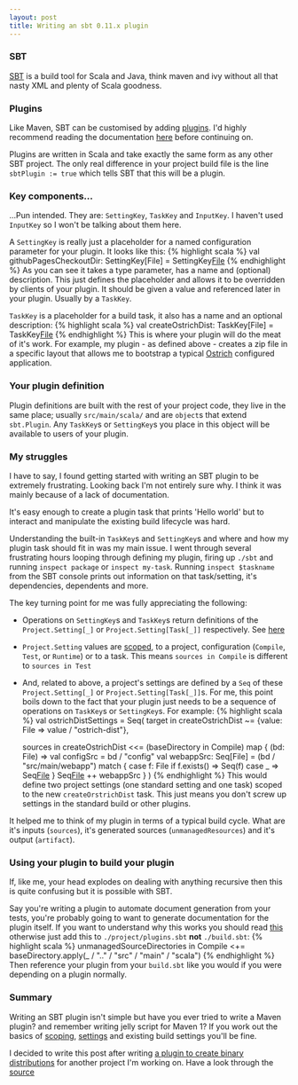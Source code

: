 ```yaml
---
layout: post
title: Writing an sbt 0.11.x plugin
---
```


### SBT
[SBT](https://github.com/harrah/xsbt/wiki) is a build tool for Scala and Java, think maven and ivy without all that nasty XML and plenty of Scala goodness.

### Plugins
Like Maven, SBT can be customised by adding [plugins](https://github.com/harrah/xsbt/wiki/Plugins). I'd highly recommend reading the documentation [here](https://github.com/harrah/xsbt/wiki/Plugins) before continuing on.

Plugins are written in Scala and take exactly the same form as any other SBT project. The only real difference in your project build file is the line `sbtPlugin := true` which tells SBT that this will be a plugin.

### Key components...
...Pun intended.
They are: `SettingKey`, `TaskKey` and `InputKey`. I haven't used `InputKey` so I won't be talking about them here. 

A `SettingKey` is really just a placeholder for a named configuration parameter for your plugin. It looks like this:
{% highlight scala %}
val githubPagesCheckoutDir: SettingKey[File] = SettingKey[File]("gh-pages-dir",
		"The location of checkout out gh-pages to use for deploying to")
{% endhighlight %}
As you can see it takes a type parameter, has a name and (optional) description. This just defines the placeholder and allows it to be overridden by clients of your plugin. It should be given a value and referenced later in your plugin. Usually by a `TaskKey`.

`TaskKey` is a placeholder for a build task, it also has a name and an optional description:
{% highlight scala %}
val createOstrichDist: TaskKey[File] = TaskKey[File]("create-ostrich-dist",
   	"Create an Ostrich compatable distribution zip")
{% endhighlight %}
This is where your plugin will do the meat of it's work. For example, my plugin - as defined above - creates a zip file in a specific layout that allows me to bootstrap a typical [Ostrich](https://github.com/twitter/ostrich) configured application.

### Your plugin definition
Plugin definitions are built with the rest of your project code, they live in the same place; usually `src/main/scala/` and are `object`s that extend `sbt.Plugin`. Any `TaskKey`s or `SettingKey`s you place in this object will be available to users of your plugin.

### My struggles
I have to say, I found getting started with writing an SBT plugin to be extremely frustrating. Looking back I'm not entirely sure why. I think it was mainly because of a lack of documentation. 

It's easy enough to create a plugin task that prints 'Hello world' but to interact and manipulate the existing build lifecycle was hard.

Understanding the built-in `TaskKey`s and `SettingKey`s and where and how my plugin task should fit in was my main issue. I went through several frustrating hours looping through defining my plugin, firing up `./sbt` and running `inspect package` or `inspect my-task`. Running `inspect $taskname` from the SBT console prints out information on that task/setting, it's dependencies, dependents and more.

The key turning point for me was fully appreciating the following:
- Operations on `SettingKey`s and `TaskKey`s return definitions of the `Project.Setting[_]` or `Project.Setting[Task[_]]` respectively. See [here](https://github.com/harrah/xsbt/wiki/Getting-Started-More-About-Settings)
- `Project.Setting` values are [scoped](https://github.com/harrah/xsbt/wiki/Getting-Started-Scopes), to a project, configuration (`Compile`, `Test`, or `Runtime`) or to a task. This means `sources in Compile` is different to `sources in Test`
- And, related to above, a project's settings are defined by a `Seq` of these `Project.Setting[_]` or `Project.Setting[Task[_]]`s. For me, this point boils down to the fact that your plugin just needs to be a sequence of operations on `TaskKey`s or `SettingKey`s. For example:
{% highlight scala %}
val ostrichDistSettings = Seq(
    target in createOstrichDist ~= {value: File => value / "ostrich-dist"},

    sources in createOstrichDist <<= (baseDirectory in Compile) map {
      (bd: File) =>
        val configSrc = bd / "config"
        val webappSrc: Seq[File] = (bd / "src/main/webapp") match {
          case f: File if f.exists() => Seq(f)
          case _ => Seq[File]()
        }
        Seq[File](configSrc) ++ webappSrc
    }
)
{% endhighlight %}
This would define two project settings (one standard setting and one task) scoped to the new `createOrstrichDist` task. This just means you don't screw up settings in the standard build or other plugins. 

It helped me to think of my plugin in terms of a typical build cycle. What are it's inputs (`sources`), it's generated sources (`unmanagedResources`) and it's output (`artifact`).

### Using your plugin to build your plugin
If, like me, your head explodes on dealing with anything recursive then this is quite confusing but it is possible with SBT.

Say you're writing a plugin to automate document generation from your tests, you're probably going to want to generate documentation for the plugin itself. If you want to understand why this works you should read [this](https://github.com/harrah/xsbt/wiki/Getting-Started-Full-Def) otherwise just add this to `./project/plugins.sbt` __not__ `./build.sbt`:
{% highlight scala %}
unmanagedSourceDirectories in Compile <+= baseDirectory.apply(_ / ".." / "src" / "main" / "scala")
{% endhighlight %}
Then reference your plugin from your `build.sbt` like you would if you were depending on a plugin normally.

### Summary
Writing an SBT plugin isn't simple but have you ever tried to write a Maven plugin? and remember writing jelly script for Maven 1? If you work out the basics of [scoping](https://github.com/harrah/xsbt/wiki/Getting-Started-Scopes), [settings](https://github.com/harrah/xsbt/wiki/Getting-Started-More-About-Settings) and existing build settings you'll be fine.

I decided to write this post after writing [a plugin to create binary distributions](https://github.com/oxlade39/ostrich-dist-plugin) for another project I'm working on. Have a look through the [source](https://github.com/oxlade39/ostrich-dist-plugin)